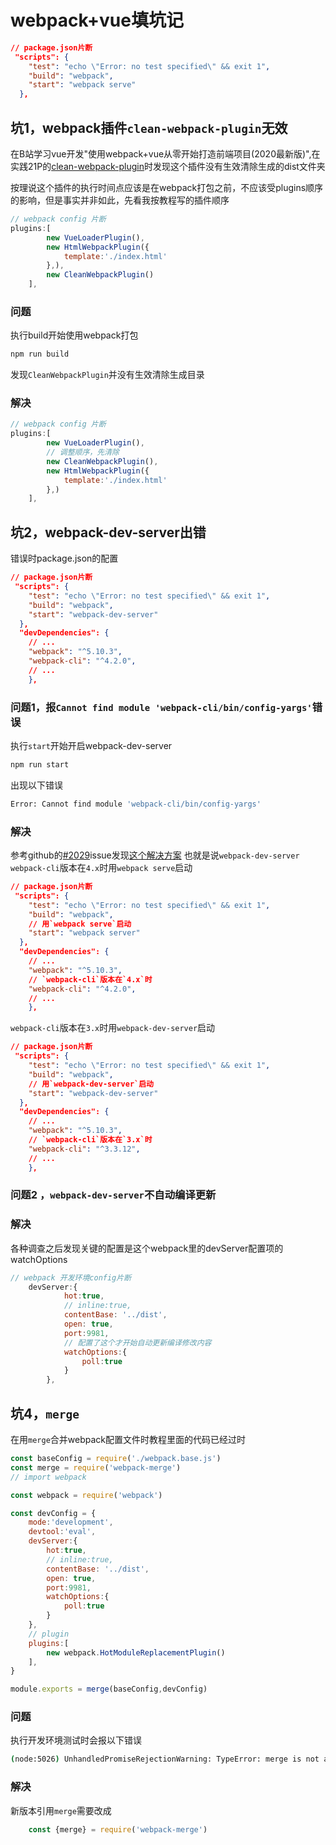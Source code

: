 # webpack+vue填坑记


```json
// package.json片断
 "scripts": {
    "test": "echo \"Error: no test specified\" && exit 1",
    "build": "webpack",
    "start": "webpack serve"
  },
```

## 坑1，webpack插件`clean-webpack-plugin`无效

在B站学习vue开发"使用webpack+vue从零开始打造前端项目(2020最新版)",在实践21P的[clean-webpack-plugin](https://www.bilibili.com/video/BV157411V7Dh?p=21)时发现这个插件没有生效清除生成的dist文件夹

按理说这个插件的执行时间点应该是在webpack打包之前，不应该受plugins顺序的影响，但是事实并非如此，先看我按教程写的插件顺序

```javascript
// webpack config 片断
plugins:[
        new VueLoaderPlugin(),
        new HtmlWebpackPlugin({
            template:'./index.html'
        },),
        new CleanWebpackPlugin()
    ],
```

### 问题



执行build开始使用webpack打包

```bash
npm run build
```

发现`CleanWebpackPlugin`并没有生效清除生成目录

### 解决

```javascript
// webpack config 片断
plugins:[
        new VueLoaderPlugin(),
        // 调整顺序，先清除
        new CleanWebpackPlugin(),
        new HtmlWebpackPlugin({
            template:'./index.html'
        },)
    ],
```

## 坑2，webpack-dev-server出错

错误时package.json的配置
```json
// package.json片断
 "scripts": {
    "test": "echo \"Error: no test specified\" && exit 1",
    "build": "webpack",
    "start": "webpack-dev-server"
  },
  "devDependencies": {
    // ...
    "webpack": "^5.10.3",
    "webpack-cli": "^4.2.0",
    // ...
    },
```

### 问题1，报`Cannot find module 'webpack-cli/bin/config-yargs'`错误

执行`start`开始开启webpack-dev-server

```bash
npm run start
```
出现以下错误
```bash
Error: Cannot find module 'webpack-cli/bin/config-yargs'
```

### 解决

参考github的[#2029](https://github.com/webpack/webpack-dev-server/issues/2029)issue发现[这个解决方案](https://github.com/webpack/webpack-dev-server/issues/2029#issuecomment-708351322)
也就是说`webpack-dev-server`
`webpack-cli`版本在`4.x`时用`webpack serve`启动
```json
// package.json片断
 "scripts": {
    "test": "echo \"Error: no test specified\" && exit 1",
    "build": "webpack",
    // 用`webpack serve`启动
    "start": "webpack server"
  },
  "devDependencies": {
    // ...
    "webpack": "^5.10.3",
    // `webpack-cli`版本在`4.x`时
    "webpack-cli": "^4.2.0",
    // ...
    },
```
`webpack-cli`版本在`3.x`时用`webpack-dev-server`启动
```json
// package.json片断
 "scripts": {
    "test": "echo \"Error: no test specified\" && exit 1",
    "build": "webpack",
    // 用`webpack-dev-server`启动
    "start": "webpack-dev-server"
  },
  "devDependencies": {
    // ...
    "webpack": "^5.10.3",
    // `webpack-cli`版本在`3.x`时
    "webpack-cli": "^3.3.12",
    // ...
    },
```
### 问题2 ，`webpack-dev-server`不自动编译更新

### 解决
各种调查之后发现关键的配置是这个webpack里的devServer配置项的watchOptions

```javascript
// webpack 开发环境config片断
    devServer:{
            hot:true,
            // inline:true,
            contentBase: '../dist',
            open: true,
            port:9981,
            // 配置了这个才开始自动更新编译修改内容
            watchOptions:{
                poll:true
            }
        },
```

## 坑4，`merge`

在用`merge`合并webpack配置文件时教程里面的代码已经过时

```javascript
const baseConfig = require('./webpack.base.js')
const merge = require('webpack-merge')
// import webpack

const webpack = require('webpack')

const devConfig = {
    mode:'development',
    devtool:'eval',
    devServer:{
        hot:true,
        // inline:true,
        contentBase: '../dist',
        open: true,
        port:9981,
        watchOptions:{
            poll:true
        }
    },
    // plugin
    plugins:[
        new webpack.HotModuleReplacementPlugin()
    ],
}

module.exports = merge(baseConfig,devConfig)
```

### 问题

执行开发环境测试时会报以下错误

```bash
(node:5026) UnhandledPromiseRejectionWarning: TypeError: merge is not a function
```

### 解决

新版本引用```merge```需要改成

```javascript
    const {merge} = require('webpack-merge')
```